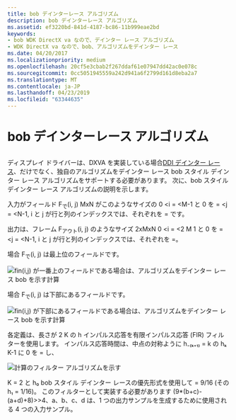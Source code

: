```yaml
---
title: bob デインターレース アルゴリズム
description: bob デインターレース アルゴリズム
ms.assetid: ef3220bd-841d-4187-bc86-11b999eae2bd
keywords:
- bob WDK DirectX va なので、デインター レース アルゴリズム
- WDK DirectX va なので、bob、アルゴリズムをデインター レース
ms.date: 04/20/2017
ms.localizationpriority: medium
ms.openlocfilehash: 20cf5e3cbab2f267ddaf61e07947dd42ac0e078c
ms.sourcegitcommit: 0cc5051945559a242d941a6f2799d161d8eba2a7
ms.translationtype: MT
ms.contentlocale: ja-JP
ms.lasthandoff: 04/23/2019
ms.locfileid: "63344635"
---
```

# <a name="bob-deinterlacing-algorithm"></a>bob デインターレース アルゴリズム


## <span id="ddk_bob_deinterlacing_algorithm_gg"></span><span id="DDK_BOB_DEINTERLACING_ALGORITHM_GG"></span>


ディスプレイ ドライバーは、DXVA を実装している場合[DDI デインター レース](https://msdn.microsoft.com/library/windows/hardware/ff552701)、だけでなく、独自のアルゴリズムをデインター レース bob スタイル デインター レース アルゴリズムをサポートする必要があります。 次に、bob スタイル デインター レース アルゴリズムの説明を示します。

入力がフィールド F<sub>で</sub>(i, j) MxN がこのようなサイズの 0 &lt;i = &lt;M-1 と 0 を = &lt;j = &lt;N-1, i と j が行と列のインデックスでは、それぞれを = です。

出力は、フレーム F<sub>アウト</sub>(i, j) のようなサイズ 2xMxN 0 &lt;i = &lt;2 M 1 と 0 を = &lt;j = &lt;N-1, i と j が行と列のインデックスでは、それぞれを =。

場合 F<sub>で</sub>(i, j) は最上位のフィールドです。

![fin(i,j) が一番上のフィールドである場合は、アルゴリズムをデインター レース bob を示す計算](images/bobtop.png)

場合 F<sub>で</sub>(i, j) は下部にあるフィールドです。

![fin(i,j) が下部にあるフィールドである場合は、アルゴリズムをデインター レース bob を示す計算](images/bobbotom.png)

各定義は、長さが 2 K の h インパルス応答を有限インパルス応答 (FIR) フィルターを使用します。 インパルス応答時間は、中点の対称ように h₋₍ₖ₊₁₎ = k の hₖ K-1 に 0 を = し、

![計算のフィルター アルゴリズムを示す](images/firfiltr.png)

K = 2 と h₀ bob スタイル デインター レースの優先形式を使用して = 9/16 (その h₁ = 1/16)。 このフィルターとして実装する必要があります (9\*(b+c)-(a+d)+8)&gt;&gt;4、a、b、c、d は、1 つの出力サンプルを生成するために使用される 4 つの入力サンプル。

 

 





